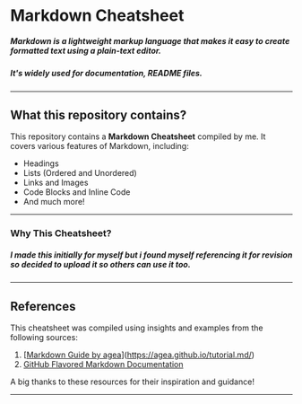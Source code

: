 # Markdown Cheatsheet

##### Markdown is a lightweight markup language that makes it easy to create formatted text using a plain-text editor.
##### It's widely used for documentation, README files.
---
## What this repository contains?  
This repository contains a **Markdown Cheatsheet** compiled by me. It covers various features of Markdown, including:  
- Headings  
- Lists (Ordered and Unordered)  
- Links and Images  
- Code Blocks and Inline Code
- And much more!  
---
### Why This Cheatsheet?
##### I made this initially for myself but i found myself referencing it for revision so decided to upload it so others can use it too.
---
## References  
This cheatsheet was compiled using insights and examples from the following sources:  
1. [[Markdown Guide by agea](https://github.com/agea)](https://agea.github.io/tutorial.md/)
2. [GitHub Flavored Markdown Documentation](https://docs.github.com/en/get-started/writing-on-github/getting-started-with-writing-and-formatting-on-github/basic-writing-and-formatting-syntax) 

A big thanks to these resources for their inspiration and guidance!  

---  
